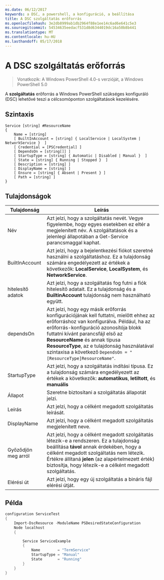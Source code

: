 ```yaml
---
ms.date: 06/12/2017
keywords: a DSC, a powershell, a konfiguráció, a beállítása
title: A DSC szolgáltatás erőforrás
ms.openlocfilehash: 3e2db8999ab1db2964f88e1ee14c6ad6e641c5e3
ms.sourcegitcommit: 54534635eedacf531d8d6344019dc16a50b8b441
ms.translationtype: MT
ms.contentlocale: hu-HU
ms.lasthandoff: 05/17/2018
---
```

# <a name="dsc-service-resource"></a>A DSC szolgáltatás erőforrás

> Vonatkozik: A Windows PowerShell 4.0-s verzióját, a Windows PowerShell 5.0


A **szolgáltatás** erőforrás a Windows PowerShell szükséges konfiguráló (DSC) lehetővé teszi a célcsomóponton szolgáltatások kezelésére.

## <a name="syntax"></a>Szintaxis

```
Service [string] #ResourceName
{
    Name = [string]
    [ BuiltInAccount = [string] { LocalService | LocalSystem | NetworkService }  ]
    [ Credential = [PSCredential] ]
    [ DependsOn = [string[]] ]
    [ StartupType = [string] { Automatic | Disabled | Manual }  ]
    [ State = [string] { Running | Stopped }  ]
    [ Description = [string] ]
    [ DisplayName = [string] ]
    [ Ensure = [string] { Absent | Present } ]
    [ Path = [string] ]
}
```

## <a name="properties"></a>Tulajdonságok

|  Tulajdonság  |  Leírás   |
|---|---|
| Név| Azt jelzi, hogy a szolgáltatás nevét. Vegye figyelembe, hogy egyes esetekben ez eltér a megjelenített név. A szolgáltatások és a jelenlegi állapotában a Get-Service parancsmaggal kaphat.|
| BuiltInAccount| Azt jelzi, hogy a bejelentkezési fiókot szeretné használni a szolgáltatáshoz. Ez a tulajdonság számára engedélyezett az értékek a következők: **LocalService**, **LocalSystem**, és **NetworkService**.|
| hitelesítő adatok| Azt jelzi, hogy a szolgáltatás fog futni a fiók hitelesítő adatait. Ez a tulajdonság és a __BuiltinAccount__ tulajdonság nem használható együtt.|
| dependsOn| Azt jelzi, hogy egy másik erőforrás konfigurációjának kell futtatni, mielőtt ehhez az erőforráshoz van konfigurálva. Például, ha az erőforrás-konfiguráció azonosítója blokk futtatni kívánt parancsfájl első az __ResourceName__ és annak típusa __ResourceType__, az e tulajdonság használatával szintaxisa a következő `DependsOn = "[ResourceType]ResourceName"`.|
| StartupType| Azt jelzi, hogy a szolgáltatás indítási típusa. Ez a tulajdonság számára engedélyezett az értékek a következők: **automatikus**, **letiltott**, és **manuális**|
| Állapot| Szeretne biztosítani a szolgáltatás állapotát jelzi.|
| Leírás | Azt jelzi, hogy a célként megadott szolgáltatás leírását.|
| DisplayName | Azt jelzi, hogy a célként megadott szolgáltatás megjelenített neve.|
| Győződjön meg arról | Azt jelzi, hogy a célként megadott szolgáltatás létezik-e a rendszeren. Ez a tulajdonság beállítása **távol** annak érdekében, hogy a célként megadott szolgáltatás nem létezik. Értékre állítaná **jelen** (az alapértelmezett érték) biztosítja, hogy létezik-e a célként megadott szolgáltatás.|
| Elérési út | Azt jelzi, hogy egy új szolgáltatás a bináris fájl elérési útját.|

## <a name="example"></a>Példa

```powershell
configuration ServiceTest
{
    Import-DscResource -ModuleName PSDesiredStateConfiguration
    Node localhost
    {

        Service ServiceExample
        {
            Name        = "TermService"
            StartupType = "Manual"
            State       = "Running"
        }
    }
}
```